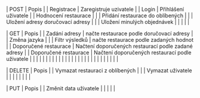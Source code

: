 | POST | Popis |
| Registrace | Zaregistruje uzivatele  |
| Login | Přihlášení uživatele  |
| Hodnocení restaurace |   |
| Přidání restaurace do oblíbených |   |
| Uložení adresy doručovací adresy |   |
|   Uložení minulých objednávek    |                      |
|       |                      |


|   GET    |     Popis       |
|  Zadání adresy |      načte restaurace podle doručovací adresy     |
|  Změna jazyka    |                      |
|   Filtr výsledků    |        načte restaurace podle zadaných hodnot         |
| Doporučené restaurace | Načtení doporučených restaurací podle zadané adresy |
| Doporučené restaurace | Načtení doporučených restaurací podle uživatele |
|       |                      |
|       |                      |
|       |                      |
|       |                      |
|       |                      |
|       |                      |
|       |                      |
|       |                      |
|       |                      |


|   DELETE     |         Popis             |
|   Vymazat restauraci z oblíbených    |                      |
|   Vymazat uživatele    |                      |
|       |                      |
|       |                      |



|   PUT    |          Popis            |
|   Změnit data uživatele    |                      |
|       |                      |